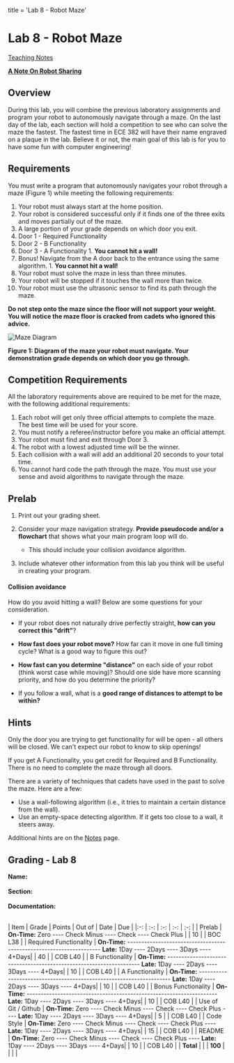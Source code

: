 title = 'Lab 8 - Robot Maze'

# Lab 8 - Robot Maze

[Teaching Notes](notes.html)

**[A Note On Robot Sharing](/382/labs/lab6/other_peoples_robots.html)**

## Overview

During this lab, you will combine the previous laboratory assignments and program your robot to autonomously navigate through a maze.  On the last day of the lab, each section will hold a competition to see who can solve the maze the fastest.  The fastest time in ECE 382 will have their name engraved on a plaque in the lab.  Believe it or not, the main goal of this lab is for you to have some fun with computer engineering!

## Requirements

You must write a program that autonomously navigates your robot through a maze (Figure 1) while meeting the following requirements:

1. Your robot must always start at the home position.
2. Your robot is considered successful only if it finds one of the three exits and moves partially out of the maze.
3. A large portion of your grade depends on which door you exit.
  1. Door 1 - Required Functionality
  2. Door 2 - B Functionality
  3. Door 3 - A Functionality
    1. **You cannot hit a wall!**
  4. Bonus!  Navigate from the A door back to the entrance using the same algorithm.
    1. **You cannot hit a wall!**
4. Your robot must solve the maze in less than three minutes.
5. Your robot will be stopped if it touches the wall more than twice.
6. Your robot must use the ultrasonic sensor to find its path through the maze.

**Do not step onto the maze since the floor will not support your weight.  You will notice the maze floor is cracked from cadets who ignored this advice.**

![Maze Diagram](maze_diagram.png)

**Figure 1: Diagram of the maze your robot must navigate.  Your demonstration grade depends on which door you go through.**

## Competition Requirements

All the laboratory requirements above are required to be met for the maze, with the following additional requirements:

1. Each robot will get only three official attempts to complete the maze.  The best time will be used for your score.
2. You must notify a referee/instructor before you make an official attempt.
3. Your robot must find and exit through Door 3.
4. The robot with a lowest adjusted time will be the winner.
5. Each collision with a wall will add an additional 20 seconds to your total time.
6. You cannot hard code the path through the maze.  You must use your sense and avoid algorithms to navigate through the maze.  

## Prelab

1.  Print out your grading sheet.

2.  Consider your maze navigation strategy.  **Provide pseudocode and/or a flowchart** that shows what your main program loop will do.
    - This should include your collision avoidance algorithm.

3.  Include whatever other information from this lab you think will be useful in creating your program.

#### Collision avoidance
How do you avoid hitting a wall?  Below are some questions for your consideration.

 - If your robot does not naturally drive perfectly straight, **how can you correct this "drift"**?

 - **How fast does your robot move?**  How far can it move in one full timing cycle?  What is a good way to figure this out?

 - **How fast can you determine "distance"** on each side of your robot (think worst case while moving)?  Should one side have more scanning priority, and how do you determine the priority?

 - If you follow a wall, what is a **good range of distances to attempt to be within?**


## Hints

Only the door you are trying to get functionality for will be open - all others will be closed.  We can't expect our robot to know to skip openings!

If you get A Functionality, you get credit for Required and B Functionality.  There is no need to complete the maze through all doors.

There are a variety of techniques that cadets have used in the past to solve the maze.  Here are a few:

- Use a wall-following algorithm (i.e., it tries to maintain a certain distance from the wall).
- Use an empty-space detecting algorithm.  If it gets too close to a wall, it steers away.

Additional hints are on the [Notes](notes.html) page.

## Grading - Lab 8

**Name:**<br>
<br>
**Section:**
<br>
<br>
**Documentation:**<br>
<br>

| Item | Grade | Points | Out of | Date | Due |
|:-: | :-: | :-: | :-: | :-: |
| Prelab | **On-Time:** Zero ---- Check Minus ---- Check ---- Check Plus | | 10 | | BOC L38 |
| Required Functionality | **On-Time:** -------------------------------------------------------------------- **Late:** 1Day ---- 2Days ---- 3Days ---- 4+Days| | 40 | | COB L40 |
| B Functionality | **On-Time:** -------------------------------------------------------------------- **Late:** 1Day ---- 2Days ---- 3Days ---- 4+Days| | 10 | | COB L40 |
| A Functionality | **On-Time:** -------------------------------------------------------------------- **Late:** 1Day ---- 2Days ---- 3Days ---- 4+Days| | 10 | | COB L40 |
| Bonus Functionality | **On-Time:** -------------------------------------------------------------------- **Late:** 1Day ---- 2Days ---- 3Days ---- 4+Days| | 10 | | COB L40 |
| Use of Git / Github | **On-Time:** Zero ---- Check Minus ---- Check ---- Check Plus ---- **Late:** 1Day ---- 2Days ---- 3Days ---- 4+Days| | 5 | | COB L40 |
| Code Style | **On-Time:** Zero ---- Check Minus ---- Check ---- Check Plus ---- **Late:** 1Day ---- 2Days ---- 3Days ---- 4+Days| | 15 | | COB L40 |
| README | **On-Time:** Zero ---- Check Minus ---- Check ---- Check Plus ---- **Late:** 1Day ---- 2Days ---- 3Days ---- 4+Days| | 10 | | COB L40 |
| **Total** | | | **100** | | | |
